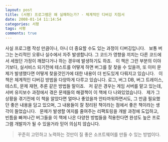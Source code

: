 ```yaml
---
layout: post
title: (서평) 프로그램은 왜 실패하는가? - 체계적인 디버깅 지침서
date: 2008-01-14 11:14:54
categories: 서평
tags: 서평
comments: true
---
```

사실 프로그램 작성 만큼이나, 아니 더 중요할 수도 있는 과정이 디버깅입니다.
 
보통 버그는 논리적인 오류나 실수에서 자주 발생합니다. 그 코드가 영향을 끼치는 다른 코드에서 세웠던 가정이 깨졌다거나 하는 경우에 발생하기도 하죠.
 
이 책은 그런 부분의 이야기보다, 실서비스 되기전에 테스트를 어떻게 하면 버그를 잘 찾을 수 있을까, 또 이미 문제가 발생했다면 어떻게 찾을것인가에 대한 내용이 더 빈도있게 다뤄지고 있습니다.
 
이 책은 체계적인 디버깅 방법을 다양하게 다루고 있습니다. 로그, 버그 DB, 버그 트레이스, 테스트, 문제 재현, 추론 같은 방법들 말이죠.
 
저 같은 경우는 게임 서버를 맡고 있는데, 서버 유지보수 과정에서 겪은 문제들의 해결책이 이 책에 다 나와있었습니다.
 
제가 그 상황을 겪기전에 이 책을 알았다면 얼마나 좋았을까 안타까워하면서도, 그 만큼 필요했던 좋은 내용을 담고 있으며, 그 내용들이 잘 정리된 책이라는 점에서 좋은 책이라는 생각이 들었습니다.
 
문제가 발생할 여지를 줄여주는 리팩토링을 개발 과정에 도입하고, 빈틈을 빠져나간 버그들을 이 책에 나온 다양한 방법들을 적용한다면 완성도 높은 프로그램 개발자가 될 수 있을거라 믿어 의심치 않습니다.
 
>꾸준히 고민하고 노력하는 것만이 질 좋은 소프트웨어를 만들 수 있는 방법이다.